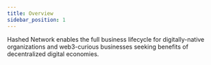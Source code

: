 ```yaml
---
title: Overview
sidebar_position: 1
---
```


Hashed Network enables the full business lifecycle for digitally-native organizations and web3-curious businesses seeking benefits of decentralized digital economies.